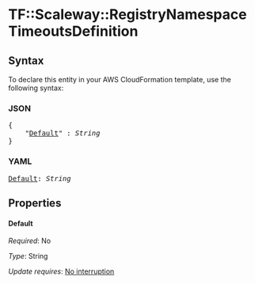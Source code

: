 # TF::Scaleway::RegistryNamespace TimeoutsDefinition

## Syntax

To declare this entity in your AWS CloudFormation template, use the following syntax:

### JSON

<pre>
{
    "<a href="#default" title="Default">Default</a>" : <i>String</i>
}
</pre>

### YAML

<pre>
<a href="#default" title="Default">Default</a>: <i>String</i>
</pre>

## Properties

#### Default

_Required_: No

_Type_: String

_Update requires_: [No interruption](https://docs.aws.amazon.com/AWSCloudFormation/latest/UserGuide/using-cfn-updating-stacks-update-behaviors.html#update-no-interrupt)

